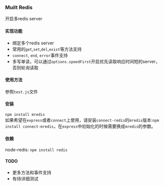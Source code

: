 ### Muilt Redis  
开启多redis server

#### 实现功能   
 * 绑定多个redis server   
 * 常用的```get```,```set```,```del```,```exist```等方法支持   
 * ```connect```, ```end```, ```error```事件支持   
 * 多写单读，可以通过```options.speedFirst```开启优先读取响应时间短的server，否则轮询读取   

#### 使用方法
  参照```test.js```文件  
  
#### 安装   
```npm install mredis```   
如果希望在```express```或者```connect```上使用，请安装```connect-redis```的```mredis```版本:```npm install connect-mredis```，在```express```中初始化的时候需要换成```mredis```的参数。

#### 依赖   
node-redis: ```npm install redis```   

#### TODO
 * 更多方法和事件支持
 * 有待详细测试   
